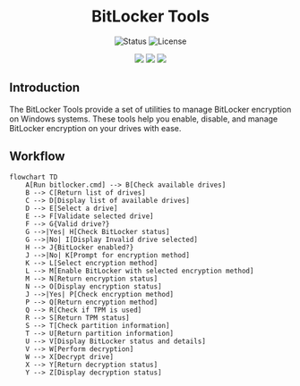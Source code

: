 <h1 align="center"> BitLocker Tools </h1>

<p align="center">
  <img src="https://img.shields.io/badge/status-active-brightgreen" alt="Status">
  <img src="https://img.shields.io/badge/license-MIT-blue" alt="License">
</p>
<p align="center">
  <img src="https://img.shields.io/github/forks/tamld/bitlocker-tools.svg">
  <img src="https://img.shields.io/github/stars/tamld/bitlocker-tools.svg">
  <img src="https://img.shields.io/github/followers/tamld.svg?style=social&label=Follow&maxAge=2592000">
</p>

## Introduction

The BitLocker Tools provide a set of utilities to manage BitLocker encryption on Windows systems. These tools help you enable, disable, and manage BitLocker encryption on your drives with ease.

## Workflow
```mermaid
flowchart TD
    A[Run bitlocker.cmd] --> B[Check available drives]
    B --> C[Return list of drives]
    C --> D[Display list of available drives]
    D --> E[Select a drive]
    E --> F[Validate selected drive]
    F --> G{Valid drive?}
    G -->|Yes| H[Check BitLocker status]
    G -->|No| I[Display Invalid drive selected]
    H --> J{BitLocker enabled?}
    J -->|No| K[Prompt for encryption method]
    K --> L[Select encryption method]
    L --> M[Enable BitLocker with selected encryption method]
    M --> N[Return encryption status]
    N --> O[Display encryption status]
    J -->|Yes| P[Check encryption method]
    P --> Q[Return encryption method]
    Q --> R[Check if TPM is used]
    R --> S[Return TPM status]
    S --> T[Check partition information]
    T --> U[Return partition information]
    U --> V[Display BitLocker status and details]
    V --> W[Perform decryption]
    W --> X[Decrypt drive]
    X --> Y[Return decryption status]
    Y --> Z[Display decryption status]
```